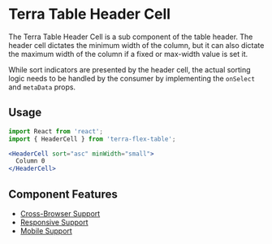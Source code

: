 # Terra Table Header Cell

The Terra Table Header Cell is a sub component of the table header. The header cell dictates the minimum width of the column, but it can also dictate the maximum width of the column if a fixed or max-width value is set it.

While sort indicators are presented by the header cell, the actual sorting logic needs to be handled by the consumer by implementing the `onSelect` and `metaData` props.

## Usage

```jsx
import React from 'react';
import { HeaderCell } from 'terra-flex-table';

<HeaderCell sort="asc" minWidth="small">
  Column 0
</HeaderCell>
```

## Component Features
* [Cross-Browser Support](https://github.com/cerner/terra-ui/blob/master/src/terra-dev-site/contributing/ComponentStandards.e.contributing.md#cross-browser-support)
* [Responsive Support](https://github.com/cerner/terra-ui/blob/master/src/terra-dev-site/contributing/ComponentStandards.e.contributing.md#responsive-support)
* [Mobile Support](https://github.com/cerner/terra-ui/blob/master/src/terra-dev-site/contributing/ComponentStandards.e.contributing.md#mobile-support)
